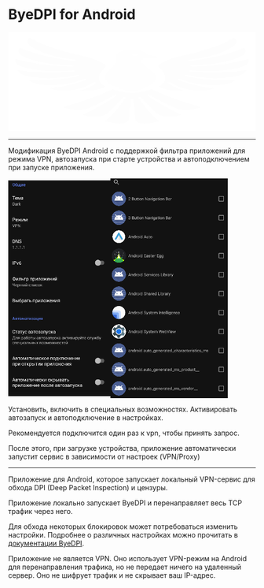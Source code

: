 # ByeDPI for Android

<div style="text-align: center;">
  <img alt="Логотип ByeDPI" src=".github/images/logo.svg" width="100%" height="200px">
</div>

---

Модификация ByeDPI Android с поддержкой фильтра приложений для режима VPN, автозапуска при старте устройства и автоподключением при запуске приложения.

<div style="display: flex; align-items: center;">
    <img alt="Скриншот-1" src=".github/images/settings_screen_2.png">
    <img alt="Скриншот-2" src=".github/images/apps_screen_2.png">
</div>

Установить, включить в специальных возможностях. Активировать автозапуск и автоподключение в настройках.

Рекомендуется подключится один раз к vpn, чтобы принять запрос.

После этого, при загрузке устройства, приложение автоматически запустит сервис в зависимости от настроек (VPN/Proxy)

---

Приложение для Android, которое запускает локальный VPN-сервис для обхода DPI (Deep Packet Inspection) и цензуры.

Приложение локально запускает ByeDPI и перенаправляет весь TCP трафик через него.

Для обхода некоторых блокировок может потребоваться изменить настройки. Подробнее о различных настройках можно прочитать в [документации ByeDPI](https://github.com/hufrea/byedpi/blob/v0.13/README.md).

Приложение не является VPN. Оно использует VPN-режим на Android для перенаправления трафика, но не передает ничего на удаленный сервер. Оно не шифрует трафик и не скрывает ваш IP-адрес.
